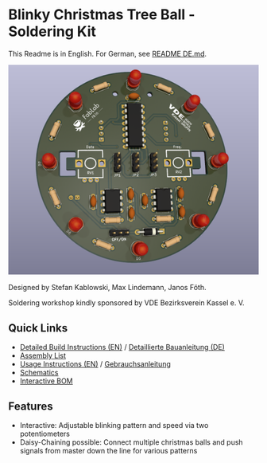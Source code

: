 # Blinky Christmas Tree Ball - Soldering Kit
This Readme is in English. For German, see [README DE.md](/README%20DE.md).

![PCB Front Side](/documentation/images/front_small_low_res.png)

Designed by Stefan Kablowski, Max Lindemann, Janos Föth.

Soldering workshop kindly sponsored by VDE Bezirksverein Kassel e. V.

## Quick Links

- [Detailed Build Instructions (EN)](/documentation/Build%20Instructions.md) / [Detaillierte Bauanleitung (DE)](/documentation/Build%20Instructions%20DE.md)
- [Assembly List](/documentation/Assembly%20List.md)
- [Usage Instructions (EN)](/documentation/Usage%20Instructions.md) / [Gebrauchsanleitung](/documentation/Usage%20Instructions%20DE.md)
- [Schematics](/documentation/schematics.md)
- [Interactive BOM](https://fablab-fb16.github.io/pcb_workshop_christmas_2023/)

## Features
- Interactive: Adjustable blinking pattern and speed via two potentiometers
- Daisy-Chaining possible: Connect multiple christmas balls and push signals from master down the line for various patterns

